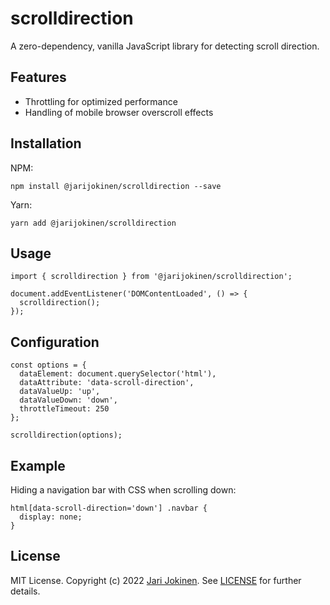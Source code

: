 # scrolldirection

A zero-dependency, vanilla JavaScript library for detecting scroll direction.

## Features

* Throttling for optimized performance
* Handling of mobile browser overscroll effects

## Installation

NPM:

    npm install @jarijokinen/scrolldirection --save

Yarn:

    yarn add @jarijokinen/scrolldirection

## Usage

    import { scrolldirection } from '@jarijokinen/scrolldirection';

    document.addEventListener('DOMContentLoaded', () => {
      scrolldirection();
    });

## Configuration

    const options = {
      dataElement: document.querySelector('html'),
      dataAttribute: 'data-scroll-direction',
      dataValueUp: 'up',
      dataValueDown: 'down',
      throttleTimeout: 250
    };

    scrolldirection(options);

## Example

Hiding a navigation bar with CSS when scrolling down:

    html[data-scroll-direction='down'] .navbar {
      display: none;
    }

## License

MIT License. Copyright (c) 2022 [Jari Jokinen](https://jarijokinen.com).  See
[LICENSE](https://github.com/jarijokinen/scrolldirection/blob/master/LICENSE.txt)
for further details.
